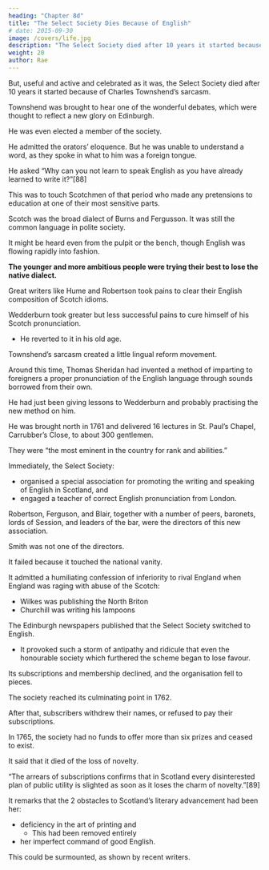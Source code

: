 ```yaml
---
heading: "Chapter 8d"
title: "The Select Society Dies Because of English"
# date: 2015-09-30
image: /covers/life.jpg
description: "The Select Society died after 10 years it started because of Charles Townshend’s sarcasm"
weight: 20
author: Rae
---
```



But, useful and active and celebrated as it was, the Select Society died after 10 years it started because of Charles Townshend’s sarcasm.

Townshend was brought to hear one of the wonderful debates, which were thought to reflect a new glory on Edinburgh.

He was even elected a member of the society.

He admitted the orators’ eloquence. But he was unable to understand a word, as they spoke in what to him was a foreign tongue.

He asked “Why can you not learn to speak English as you have already learned to write it?”[88]
 

This was to touch Scotchmen of that period who made any pretensions to education at one of their most sensitive parts.

Scotch was the broad dialect of Burns and Fergusson. It was still the common language in polite society.

It might be heard even from the pulpit or the bench, though English was flowing rapidly into fashion.

**The younger and more ambitious people were trying their best to lose the native dialect.**


Great writers like Hume and Robertson took pains to clear their English composition of Scotch idioms.

Wedderburn took greater but less successful pains to cure himself of his Scotch pronunciation.
- He reverted to it in his old age.

Townshend’s sarcasm created a little lingual reform movement.

Around this time, Thomas Sheridan had invented a method of imparting to foreigners a proper pronunciation of the English language through sounds borrowed from their own.

He had just been giving lessons to Wedderburn and probably practising the new method on him.

He was brought north in 1761 and delivered 16 lectures in St. Paul’s Chapel, Carrubber’s Close, to about 300 gentlemen.

They were “the most eminent in the country for rank and abilities.”

Immediately, the Select Society:
- organised a special association for promoting the writing and speaking of English in Scotland, and
- engaged a teacher of correct English pronunciation from London.

Robertson, Ferguson, and Blair, together with a number of peers, baronets, lords of Session, and leaders of the bar, were the directors of this new association.

Smith was not one of the directors.

<!-- But spite of the imposing auspices under which this simple project of an English elocution master was launched, -->

It failed because it touched the national vanity.

It admitted a humiliating confession of inferiority to rival England when England was raging with abuse of the Scotch:
- Wilkes was publishing the North Briton
- Churchill was writing his lampoons


The Edinburgh newspapers published that the Select Society switched to English. 
- It provoked such a storm of antipathy and ridicule that even the honourable society which furthered the scheme began to lose favour.


Its subscriptions and membership declined, and the organisation fell to pieces.

The society reached its culminating point in 1762.

After that, subscribers withdrew their names, or refused to pay their subscriptions.

In 1765, the society had no funds to offer more than six prizes and ceased to exist.

It said that it died of the loss of novelty.

“The arrears of subscriptions confirms that in Scotland every disinterested plan of public utility is slighted as soon as it loses the charm of novelty.”[89]
 

It remarks that the 2 obstacles to Scotland’s literary advancement had been her:
- deficiency in the art of printing and
  - This had been removed entirely
- her imperfect command of good English.

This could be surmounted, as shown by recent writers.

